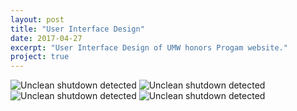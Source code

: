 ```yaml
---
layout: post
title: "User Interface Design"
date: 2017-04-27
excerpt: "User Interface Design of UMW honors Progam website."
project: true
---
```


![Unclean shutdown detected](//lailashaikh.github.io/assets/img/Register.png)
![Unclean shutdown detected](//lailashaikh.github.io/assets/img/Rename.png)
![Unclean shutdown detected](//lailashaikh.github.io/assets/img/RoomVerification.png)
![Unclean shutdown detected](//lailashaikh.github.io/assets/img/SearchMessages.png)